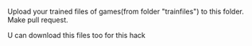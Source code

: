 Upload your trained files of games(from folder "trainfiles")  to this folder. Make pull request.

U can download this files too for this hack

